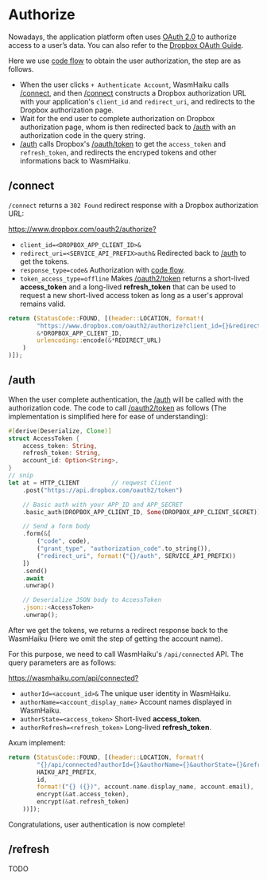 # Authorize

Nowadays, the application platform often uses [OAuth 2.0](https://oauth.net/) to authorize access to a user’s data. You can also refer to the [Dropbox OAuth Guide](https://www.dropbox.com/lp/developers/reference/oauth-guide).

Here we use [code flow][cf] to obtain the user authorization, the step are as follows.

* When the user clicks `+ Authenticate Account`, WasmHaiku calls [/connect](#connect), and then [/connect](#connect) constructs a Dropbox authorization URL with your application's `client_id` and `redirect_uri`, and redirects to the Dropbox authorization page.
* Wait for the end user to complete authorization on Dropbox authorization page, whom is then redirected back to [/auth](#auth) with an authorization code in the query string.
* [/auth](#auth) calls Dropbox's [/oauth/token][o2t] to get the `access_token` and `refresh_token`, and redirects the encryped tokens and other informations back to WasmHaiku.

## /connect

`/connect` returns a `302 Found` redirect response with a Dropbox authorization URL:

<https://www.dropbox.com/oauth2/authorize?>

* `client_id=<DROPBOX_APP_CLIENT_ID>&`
* `redirect_uri=<SERVICE_API_PREFIX>auth&` Redirected back to [/auth](#auth) to get the tokens.
* `response_type=code&` Authorization with [code flow][cf].
* `token_access_type=offline` Makes [/oauth2/token][o2t] returns a short-lived __access_token__ and a long-lived __refresh_token__ that can be used to request a new short-lived access token as long as a user's approval remains valid.

```rust
return (StatusCode::FOUND, [(header::LOCATION, format!(
        "https://www.dropbox.com/oauth2/authorize?client_id={}&redirect_uri={}&response_type=code&token_access_type=offline",
        &*DROPBOX_APP_CLIENT_ID,
        urlencoding::encode(&*REDIRECT_URL)
    )
)]);
```

## /auth

When the user complete authentication, the [/auth](#auth) will be called with the authorization code. The code to call [/oauth2/token][o2t] as follows (The implementation is simplified here for ease of understanding):

```rust
#[derive(Deserialize, Clone)]
struct AccessToken {
    access_token: String,
    refresh_token: String,
    account_id: Option<String>,
}
// snip
let at = HTTP_CLIENT         // reqwest Client
    .post("https://api.dropbox.com/oauth2/token")

    // Basic auth with your APP_ID and APP_SECRET
    .basic_auth(DROPBOX_APP_CLIENT_ID, Some(DROPBOX_APP_CLIENT_SECRET))

    // Send a form body
    .form(&[
        ("code", code),
        ("grant_type", "authorization_code".to_string()),
        ("redirect_uri", format!("{}/auth", SERVICE_API_PREFIX))
    ])
    .send()
    .await
    .unwrap()

    // Deserialize JSON body to AccessToken
    .json::<AccessToken>
    .unwrap();
```

After we get the tokens, we returns a redirect response back to the WasmHaiku (Here we omit the step of getting the account name).

For this purpose, we need to call WasmHaiku's `/api/connected` API. The query parameters are as follows:

<https://wasmhaiku.com/api/connected?>

* `authorId=<account_id>&` The unique user identity in WasmHaiku.
* `authorName=<account_display_name>` Account names displayed in WasmHaiku.
* `authorState=<access_token>` Short-lived __access_token__.
* `authorRefresh=<refresh_token>` Long-lived __refresh_token__.

Axum implement:

```rust
return (StatusCode::FOUND, [(header::LOCATION, format!(
        "{}/api/connected?authorId={}&authorName={}&authorState={}&refreshState={}",
        HAIKU_API_PREFIX,
        id,
        format!("{} ({})", account.name.display_name, account.email),
        encrypt(&at.access_token),
        encrypt(&at.refresh_token)
    ))]);
```

Congratulations, user authentication is now complete!

## /refresh

TODO

[o2t]: https://www.dropbox.com/developers/documentation/http/documentation#oauth2-token
[cf]: https://oauth.net/2/grant-types/authorization-code/
